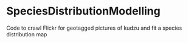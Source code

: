 # SpeciesDistributionModelling
Code to crawl Flickr for geotagged pictures of kudzu and fit a species distribution map
